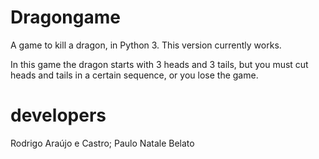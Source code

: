 # Dragongame

A game to kill a dragon, in Python 3. This version currently works.

In this game the dragon starts with 3 heads and 3 tails, but you must cut heads and tails in a certain sequence, or you lose the game.

# developers
Rodrigo Araújo e Castro;
Paulo Natale Belato
